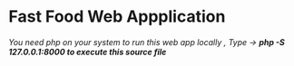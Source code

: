 <h1>Fast Food Web Appplication</h1>

<h6>You need php on your system to run this web app locally , 
Type -> <b> php -S 127.0.0.1:8000 <b>  to execute this source file</h6>